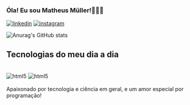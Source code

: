 
### Óla! Eu sou Matheus Müller!👾👨‍💻

[![linkedin](https://img.shields.io/badge/LinkedIn-0077B5?style=for-the-badge&logo=linkedin&logoColor=white)](https://www.linkedin.com/in/matheus-m%C3%BCller-5b5bb0215/)
[![instagram](https://img.shields.io/badge/Instagram-E4405F?style=for-the-badge&logo=instagram&logoColor=white)](https://www.linkedin.com/in/matheus-m%C3%BCller-5b5bb0215/)

![Anurag's GitHub stats](https://github-readme-stats.vercel.app/api?username=Matheus-Muller-Dev&show_icons=true&theme=radical)

## Tecnologias do meu dia a dia

<div style="display: inline_block"></br>
<img align="center" alt="html5" src="https://img.shields.io/badge/HTML-239120?style=for-the-badge&logo=html5&logoColor=white">
<img align="center" alt="html5" src="https://img.shields.io/badge/JavaScript-323330?style=for-the-badge&logo=javascript&logoColor=F7DF1E">
</div><br>
Apaixonado por tecnologia e ciência em geral, e um amor especial por programação!
